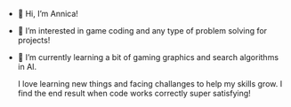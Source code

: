 - 👋 Hi, I’m Annica!
- 👀 I’m interested in game coding and any type of problem solving for projects!
- 🌱 I’m currently learning a bit of gaming graphics and search algorithms in AI.

  I love learning new things and facing challanges to help my skills grow. I find the end result when code works correctly super satisfying!
  


